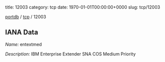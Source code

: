 title: 12003
category: tcp
date: 1970-01-01T00:00:00+0000
slug: tcp/12003

[portdb](/) / [tcp](/category/tcp.html) / 12003


## IANA Data

_Name:_ entextmed

_Description:_ IBM Enterprise Extender SNA COS Medium Priority

